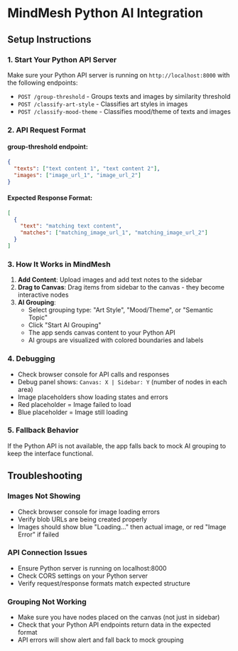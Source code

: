 # MindMesh Python AI Integration

## Setup Instructions

### 1. Start Your Python API Server
Make sure your Python API server is running on `http://localhost:8000` with the following endpoints:

- `POST /group-threshold` - Groups texts and images by similarity threshold
- `POST /classify-art-style` - Classifies art styles in images  
- `POST /classify-mood-theme` - Classifies mood/theme of texts and images

### 2. API Request Format

#### group-threshold endpoint:
```json
{
  "texts": ["text content 1", "text content 2"],
  "images": ["image_url_1", "image_url_2"]  
}
```

#### Expected Response Format:
```json
[
  {
    "text": "matching text content",
    "matches": ["matching_image_url_1", "matching_image_url_2"]
  }
]
```

### 3. How It Works in MindMesh

1. **Add Content**: Upload images and add text notes to the sidebar
2. **Drag to Canvas**: Drag items from sidebar to the canvas - they become interactive nodes
3. **AI Grouping**: 
   - Select grouping type: "Art Style", "Mood/Theme", or "Semantic Topic"
   - Click "Start AI Grouping" 
   - The app sends canvas content to your Python API
   - AI groups are visualized with colored boundaries and labels

### 4. Debugging

- Check browser console for API calls and responses
- Debug panel shows: `Canvas: X | Sidebar: Y` (number of nodes in each area)
- Image placeholders show loading states and errors
- Red placeholder = Image failed to load
- Blue placeholder = Image still loading

### 5. Fallback Behavior

If the Python API is not available, the app falls back to mock AI grouping to keep the interface functional.

## Troubleshooting

### Images Not Showing
- Check browser console for image loading errors
- Verify blob URLs are being created properly
- Images should show blue "Loading..." then actual image, or red "Image Error" if failed

### API Connection Issues  
- Ensure Python server is running on localhost:8000
- Check CORS settings on your Python server
- Verify request/response formats match expected structure

### Grouping Not Working
- Make sure you have nodes placed on the canvas (not just in sidebar)
- Check that your Python API endpoints return data in the expected format
- API errors will show alert and fall back to mock grouping
